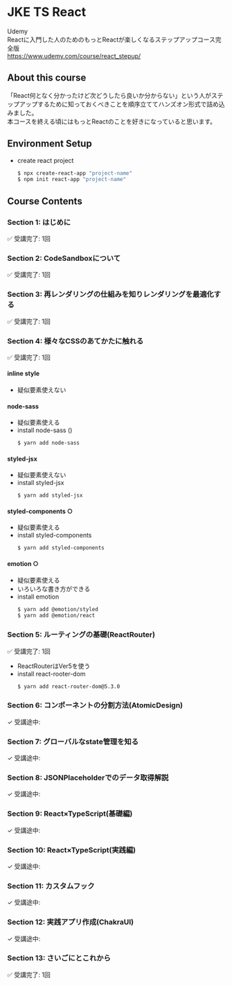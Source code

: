 # JKE TS React

Udemy  
Reactに入門した人のためのもっとReactが楽しくなるステップアップコース完全版  
https://www.udemy.com/course/react_stepup/  


## About this course

「React何となく分かったけど次どうしたら良いか分からない」という人がステップアップするために知っておくべきことを順序立ててハンズオン形式で詰め込みました。  
本コースを終える頃にはもっとReactのことを好きになっていると思います。  


## Environment Setup


- create react project  
	```sh
	$ npx create-react-app "project-name"
	$ npm init react-app "project-name"
	```


## Course Contents


### Section 1: はじめに

✅ 受講完了: 1回  


### Section 2: CodeSandboxについて

✅ 受講完了: 1回  


### Section 3: 再レンダリングの仕組みを知りレンダリングを最適化する

✅ 受講完了: 1回  


### Section 4: 様々なCSSのあてかたに触れる

✅ 受講完了: 1回  

#### inline style

- 疑似要素使えない  

#### node-sass

- 疑似要素使える  
- install node-sass ()  
	```sh
	$ yarn add node-sass
	```
#### styled-jsx

- 疑似要素使えない  
- install styled-jsx  
	```sh
	$ yarn add styled-jsx
	```

#### styled-components ○

- 疑似要素使える  
- install styled-components  
	```sh
	$ yarn add styled-components
	```

#### emotion ○

- 疑似要素使える  
- いろいろな書き方ができる  
- install emotion  
	```sh
	$ yarn add @emotion/styled
	$ yarn add @emotion/react
	```

### Section 5: ルーティングの基礎(ReactRouter)

✅ 受講完了: 1回  

- ReactRouterはVer5を使う  
- install react-rooter-dom  
	```sh
	$ yarn add react-router-dom@5.3.0
	```


### Section 6: コンポーネントの分割方法(AtomicDesign)

✓ 受講途中:  


### Section 7: グローバルなstate管理を知る

✓ 受講途中:  


### Section 8: JSONPlaceholderでのデータ取得解説

✓ 受講途中:  


### Section 9: React×TypeScript(基礎編)

✓ 受講途中:  


### Section 10: React×TypeScript(実践編)

✓ 受講途中:  


### Section 11: カスタムフック

✓ 受講途中:  


### Section 12: 実践アプリ作成(ChakraUI)

✓ 受講途中:  


### Section 13: さいごにとこれから

✅ 受講完了: 1回  


